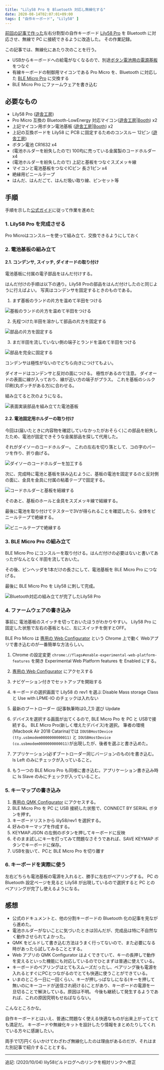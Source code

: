 ```yaml
---
title: "Lily58 Pro を Bluetooth 対応し無線化する"
date: 2020-08-14T02:07:01+09:00
tags: [ "自作キーボード", "Lily58" ]
---
```



[前回の記事で作った](/posts/lily58-pro-build-log/)左右分割型の自作キーボード [Lily58 Pro](https://yuchi-kbd.hatenablog.com/entry/2018/12/23/214342) を Bluetooth に対応させ、無線で PC に接続できるように改造した。
その作業記録。

この記事では、無線化にあたり次のことを行う。

- USBからキーボードへの給電がなくなるので、別途[ボタン電池用の電源基板](https://yushakobo.jp/shop/ble-micro-pro-battery-board/)をつなぐ
- 有線キーボードの制御用マイコンである Pro Micro を、Bluetooth に対応した [BLE Micro Pro](https://github.com/sekigon-gonnoc/BLE-Micro-Pro) に交換する
- BLE Micro Pro にファームウェアを書き込む

## 必要なもの

- Lily58 Pro ([遊舎工房](https://yushakobo.jp/shop/lily58-pro/))
- Pro Micro 互換の Bluetooth-LowEnergy 対応マイコン([遊舎工房](https://yusahakobo.jp/shop/ble-micro-pro/)|[Booth](https://nogikes.booth.pm/items/1177319)) x2
- 上記マイコン用ボタン電池基板 ([遊舎工房](https://yushakobo.jp/shop/ble-micro-pro-battery-board/)|[Booth](https://nogikes.booth.pm/items/1655285)) x2
- 上記の互換ボードを Lily58 に PCB に固定するためのコンスルー 12ピン ([遊舎工房](https://yushakobo.jp/shop/a01mc-00/))
- ボタン電池 CR1632 x4
- (電池ホルダーを紛失したので) 100均に売っている金属製のコードホルダー x4
- (電池ホルダーを紛失したので) 上記と基板をつなぐスズメッキ線
- マイコンと電池基板をつなぐICピン 長さ1ピン x4
- 絶縁用ビニールテープ
- はんだ、はんだごて、はんだ吸い取り線、ピンセット等

## 手順

手順を示した[公式ガイド](https://sekigon-gonnoc.github.io/BLE-Micro-Pro/#/getting_started)に従って作業を進めた

### 1. Lily58 Pro を完成させる

Pro Microはコンスルーを使って組み立て、交換できるようにしておく

### 2. 電池基板の組み立て

#### 2.1. コンデンサ, スイッチ, ダイオードの取り付け

電池基板に付属の電子部品をはんだ付けする。

はんだ付けの手順は以下の通り。Lily58 Proの部品をはんだ付けしたのと同じように行えばよい。
写真はコンデンサを固定するときのものである。

1. まず基板のランドの片方を温めて半田をつける

![基板のランドの片方を温めて半田をつける](powerboard1.jpg)

2. 先程つけた半田を溶かして部品の片方を固定する

![部品の片方を固定する](powerboard2.jpg)

3. まだ半田を流していない側の端子とランドを温めて半田をつける

![部品を完全に固定する](powerboard3.jpg)

コンデンサは極性がないのでどちら向きにつけてもよい。

ダイオードはコンデンサと反対の面につける。
極性があるので注意。
ダイオードの表面に線が入っており、線が近い方の端子がプラス。
これを基板のシルク印刷(丸ポッチがある方)に合わせる。

組み立てると次のようになる。

![表面実装部品を組み立てた電池基板](powerboard4.jpg)

#### 2.2. 電池固定用ホルダーの取り付け

今回は(届いたときに内容物を確認していなかったがおそらく)この部品を紛失したため、電池が固定できそうな金属部品を探して代用した。

それがダイソーのコードホルダー。
これの左右を切り落として、コの字のパーツを作り、折り曲げる。

![ダイソーのコードホルダーを加工する](powerboard5.jpg)

次に、完成時に電池と基板を挟み込むように、基板の電池を固定するのと反対側の面に、金具を金具に付属の粘着テープで固定する。

![コードホルダーと基板を結線する](powerboard7.jpg)

そのあと、基板のホールと金具をスズメッキ線で結線する。

最後に電池を取り付けてテスターで3Vが得られることを確認したら、全体をビニールテープで絶縁する。

![ビニールテープで絶縁する](powerboard8.jpg)

### 3. BLE Micro Pro の組み立て

BLE Micro Pro にコンスルーを取り付ける。はんだ付けの必要はないと書いてあったがなんとなく半田を流しておいた。

その後、ピンヘッダを1本だけの長さにして、電池基板を BLE Micro Pro につなげる。

最後に BLE Micro Pro を Lily58 に刺して完成。

![Bluetooth対応の組み立てが完了したLily58 Pro](lily58proble.jpg)

### 4. ファームウェアの書き込み

事前に 電池基板のスイッチを切っておいたほうがわかりやすい。
Lily58 Pro に固定した状態で左右の基板ともに、左にスイッチを倒すとOFF。

BLE Pro Micro は [専用の Web Configurator](https://sekigon-gonnoc.github.io/home#/keymap) という Chrome 上で動く Webアプリで書き込むのが一番簡単な方法らしい。

1. Chrome の設定変更
`chrome://flags#enable-experimental-web-platform-features` を開き Experimental Web Platform features を Enabled にする。

2.  [専用の Web Configurator](https://sekigon-gonnoc.github.io/home#/keymap) にアクセスする
3. ナビゲーション付きでセットアップを開始する
4. キーボードの選択画面で Lily58 の rev1 を選ぶ Disable Mass storage Class と Use with LPME-IO のチェックは入れない
5. 最新のブートローダー (記事執筆時は0_7_1) 選び Update
6. デバイスを選択する画面が出てくるので, BLE Micro Pro を PC と USBで接続する。
  BLE Micro Pro(新しく増えたデバイス)を選択。
  筆者の環境(Macbook Air 2018 Catarina)では `IOUSBHostDevice (tty.usbmodem0000000000011)` と `IOUSBHostDevice (cu.usbmodem0000000000011)`が出現したが、後者を選ぶと書き込めた。

7. アプリケーション(必ずブートローダー同じバージョンのもの)を書き込む。Is Left のみにチェックが入っていること。
8. もう一つの BLE Micro Pro も同様に書き込む。アプリケーション書き込み時に Is  Slave のみにチェックが入っていること。

### 5. キーマップの書き込み

1. [専用の QMK Configurator](https://sekigon-gonnoc.github.io/qmk_configurator/#/) にアクセスする。
2. BLE Micro Pro を PC に USB 接続した状態で、CONNECT BY SERIAL ボタンを押す。
3. キーボードリストから lily58/rev1 を選択する。
4. 好みのキーマップを作成する。
5. KEYMAP.JSON の左側のボタンを押してキーボードに反映
6. そのまま試しにキーを打ってみて問題なさそうであれば、SAVE KEYMAP ボタンでキーボードに保存。
7. USBを抜いて、PCと BLE Micro Pro を切り離す

### 6. キーボードを実際に使う

左右どちらも電池基板の電源を入れると、勝手に左右がペアリングする。
PC の Bluetooth 設定ページを見ると Lily58 が出現しているので選択すると PC とのペアリングが完了し使えるようになる。

## 感想

- 公式のドキュメントと、他の分割キーボードの Bluetooth 化の記事を見ながら進めた。
- 電池ホルダーがないことに気づいたときは凹んだが、完成品は特に不自然なく動作させられてよかった。
- QMK をビルドして書き込む方法はうまく行ってないので、また必要になる時があったら試してみることとする。
- Web アプリの QMK Configurator はよくできていて、キーの長押しで動作を変えるといった機能にも対応しているのでひとまずは普通に使えている。
- キーボードのペアリングはとてもスムーズだったし、ペアリング後も電源を入れるとすぐにPCとつながるのでとても快適に使うことができている。
- いまのところ一日に一回くらい、キーが押しっぱなしになる(キーを押して無いのにキーコードが送信され続ける)ことがあり、キーボードの電源を一旦切ることで解決している。原因は不明。 今後も継続して発生するようであれば、これの原因究明もせねばならない。

こんなところかな。

自作キーボードとはいえ、普通に問題なく使える快適なものが出来上がってとても満足だ。
キーボードや無線化キットを設計したり情報をまとめたりしてくれている方々に感謝したい。

両手で1万円くらいかけてわざわざ無線化したのは理由があるのだが、それはまた別記事で紹介することとする。

---

追記: (2020/10/04) lily58ビルドログへのリンクを相対リンクへ修正
